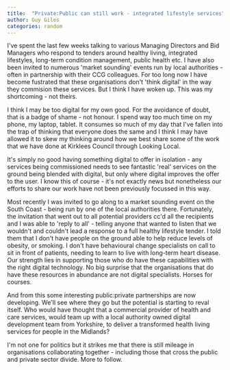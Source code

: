 ```yaml
---
title:  "Private:Public can still work - integrated lifestyle services"
author: Guy Giles
categories: random
---
```


I've spent the last few weeks talking to various Managing Directors and Bid Managers who respond to tenders around healthy living, integrated lifestyles, long-term condition management, public health etc. I have also been invited to numerous 'market sounding' events run by local authorities - often in partnership with their CCG colleagues. For too long now I have become fustrated that these organisations don't 'think digital' in the way they commision these services. But I think I have woken up. This was my shortcoming - not theirs.

I think I may be too digital for my own good. For the avoidance of doubt, that is a badge of shame - not honour. I spend way too much time on my phone, my laptop, tablet. It consumes so much of my day that I've fallen into the trap of thinking that everyone does the same and I think I may have allowed it to skew my thinking around how we best share some of the work that we have done at Kirklees Council through Looking Local. 

It's simply no good having something digital to offer in isolation - any services being commissioned needs to see fantastic 'real' services on the ground being blended with digital, but only where digital improves the offer to the user. I know this of course - it's not exactly news but nonetheless our efforts to share our work have not been previously focussed in this way.  

Most recently I was invited to go along to a market sounding event on the South Coast - being run by one of the local authorities there. Fortunately, the invitation that went out to all potential providers cc'd all the recipients and I was able to 'reply to all' - telling anyone that wanted to listen that we wouldn't and couldn't lead a response to a full healthy lifestyle tender. I told them that I don't have people on the ground able to help reduce levels of obesity, or smoking. I don't have behavioural change specialists on call to sit in front of patients, needing to learn to live with long-term heart disease. Our strength lies in supporting those who do have these capabilities with the right digital technology. No big surprise that the organisations that do have these resources in abundance are not digital specialists. Horses for courses. 

And from this some interesting public:private partnerships are now developing. We'll see where they go but the potential is starting to reval itself. Who would have thought that a commercial provider of health and care services, would team up with a local authority owned digital development team from Yorkshire, to deliver a transformed health living services for people in the Midlands?

I'm not one for politics but it strikes me that there is still mileage in organisations collaborating together - including those that cross the public and private sector divide. More to follow. 
